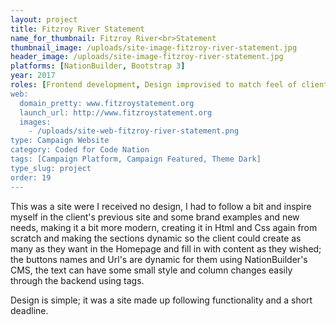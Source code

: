 ```yaml
---
layout: project
title: Fitzroy River Statement
name_for_thumbnail: Fitzroy River<br>Statement
thumbnail_image: /uploads/site-image-fitzroy-river-statement.jpg
header_image: /uploads/site-image-fitzroy-river-statement.jpg
platforms: [NationBuilder, Bootstrap 3]
year: 2017
roles: [Frontend development, Design improvised to match feel of client's statement site]
web:
  domain_pretty: www.fitzroystatement.org
  launch_url: http://www.fitzroystatement.org
  images:
    - /uploads/site-web-fitzroy-river-statement.png
type: Campaign Website
category: Coded for Code Nation
tags: [Campaign Platform, Campaign Featured, Theme Dark]
type_slug: project
order: 19
---
```


This was a site were I received no design, I had to follow a bit and inspire myself in the client's previous site and some brand examples and new needs, making it a bit more modern, creating it in Html and Css again from scratch and making the sections dynamic so the client could create as many as they want in the Homepage and fill in with content as they wished; the buttons names and Url's are dynamic for them using NationBuilder's CMS, the text can have some small style and column changes easily through the backend using tags.

Design is simple; it was a site made up following functionality and a short deadline.